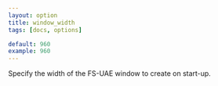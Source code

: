 ```yaml
---
layout: option
title: window_width
tags: [docs, options]

default: 960
example: 960
---
```


Specify the width of the FS-UAE window to create on start-up.
